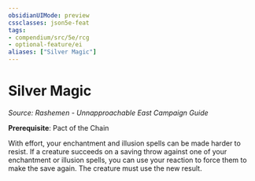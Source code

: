 ```yaml
---
obsidianUIMode: preview
cssclasses: json5e-feat
tags:
- compendium/src/5e/rcg
- optional-feature/ei
aliases: ["Silver Magic"]
---
```

# Silver Magic
*Source: Rashemen - Unnapproachable East Campaign Guide*  

**Prerequisite**: Pact of the Chain

With effort, your enchantment and illusion spells can be made harder to resist. If a creature succeeds on a saving throw against one of your enchantment or illusion spells, you can use your reaction to force them to make the save again. The creature must use the new result.